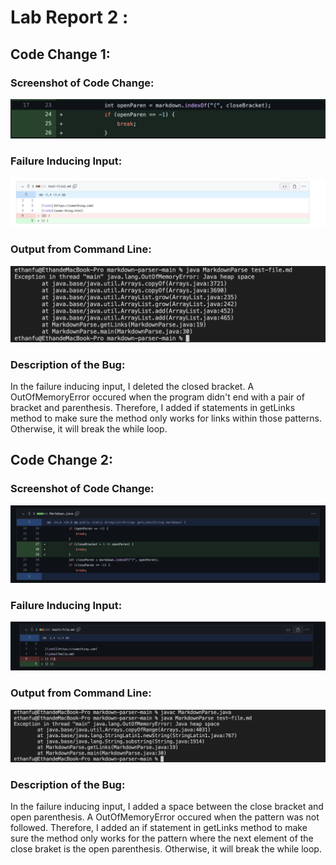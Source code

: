 # Lab Report 2 :

## Code Change 1:

### Screenshot of Code Change:
![Image](Changes1.png)

### Failure Inducing Input:
![Image](Input.png)

### Output from Command Line:
![Image](Output.png)

### Description of the Bug:
In the failure inducing input, I deleted the closed bracket. A OutOfMemoryError occured when the program didn't end with a pair of bracket and parenthesis. Therefore, I added if statements in getLinks method to make sure the method only works for links within those patterns. Otherwise, it will break the while loop.

## Code Change 2:

### Screenshot of Code Change:
![Image](Changes.png)

### Failure Inducing Input:
![Image](Input1.png)

### Output from Command Line:
![Image](Output1.png)

### Description of the Bug:
In the failure inducing input, I added a space between the close bracket and open parenthesis. A OutOfMemoryError occured when the pattern was not followed. Therefore, I added an if statement in getLinks method to make sure the method only works for the pattern where the next element of the close braket is the open parenthesis. Otherwise, it will break the while loop.
